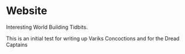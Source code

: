 # Website
Interesting World Building Tidbits.

This is an initial test for writing up Variks Concoctions and for the Dread Captains


